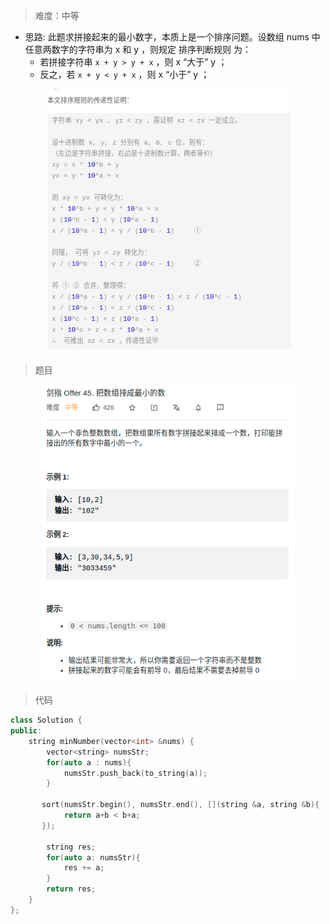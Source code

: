 > 难度：中等
- 思路: 此题求拼接起来的最小数字，本质上是一个排序问题。设数组 nums 中任意两数字的字符串为 x 和 y ，则规定 排序判断规则 为：
  - 若拼接字符串 `x + y > y + x` ，则 x “大于” y ；
  - 反之，若 `x + y < y + x` ，则 x “小于” y ；


<div align="center" style="zoom:80%"><img src="./pic/45-2.png"></div>


> 题目


<div align="center" style="zoom:80%"><img src="./pic/45-1.png"></div>


> 代码

```cpp
class Solution {
public:
    string minNumber(vector<int> &nums) {
        vector<string> numsStr;
        for(auto a : nums){
            numsStr.push_back(to_string(a));
        }

       sort(numsStr.begin(), numsStr.end(), [](string &a, string &b){
            return a+b < b+a;
       });

        string res;
        for(auto a: numsStr){
            res += a;
        }
        return res;
    }
};
```
